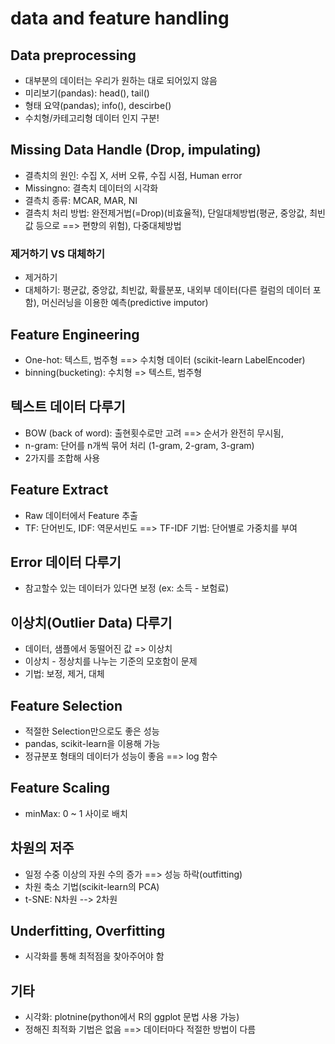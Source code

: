 # data and feature handling

## Data preprocessing
* 대부분의 데이터는 우리가 원하는 대로 되어있지 않음
* 미리보기(pandas): head(), tail()
* 형태 요약(pandas); info(), descirbe()
* 수치형/카테고리형 데이터 인지 구분!

## Missing Data Handle (Drop, impulating)
* 결측치의 원인: 수집 X, 서버 오류, 수집 시점, Human error
* Missingno: 결측치 데이터의 시각화
* 결측치 종류: MCAR, MAR, NI
* 결측치 처리 방법: 완전제거법(=Drop)(비효율적), 단일대체방법(평균, 중앙값, 최빈값 등으로 ==> 편향의 위험), 다중대체방법

### 제거하기 VS 대체하기
* 제거하기
* 대체하기: 평균값, 중앙값, 최빈값, 확률분포, 내외부 데이터(다른 컬럼의 데이터 포함), 머신러닝을 이용한 예측(predictive imputor)

## Feature Engineering
* One-hot: 텍스트, 범주형 ==> 수치형 데이터 (scikit-learn LabelEncoder)
* binning(bucketing): 수치형 => 텍스트, 범주형

## 텍스트 데이터 다루기
* BOW (back of word): 출현횟수로만 고려 ==> 순서가 완전히 무시됨, 
* n-gram: 단어를 n개씩 묶어 처리 (1-gram, 2-gram, 3-gram)
* 2가지를 조합해 사용

## Feature Extract
* Raw 데이터에서 Feature 추출
* TF: 단어빈도, IDF: 역문서빈도 ==> TF-IDF 기법: 단어별로 가중치를 부여

## Error 데이터 다루기
* 참고할수 있는 데이터가 있다면 보정 (ex: 소득 - 보험료)

## 이상치(Outlier Data) 다루기
* 데이터, 샘플에서 동떨어진 값 => 이상치
* 이상치 - 정상치를 나누는 기준의 모호함이 문제
* 기법: 보정, 제거, 대체

## Feature Selection
* 적절한 Selection만으로도 좋은 성능
* pandas, scikit-learn을 이용해 가능
* 정규분포 형태의 데이터가 성능이 좋음 ==> log 함수

## Feature Scaling
* minMax: 0 ~ 1 사이로 배치

## 차원의 저주
* 일정 수중 이상의 자원 수의 증가 ==> 성능 하락(outfitting)
* 차원 축소 기법(scikit-learn의 PCA)
* t-SNE: N차원 --> 2차원

## Underfitting, Overfitting
* 시각화를 통해 최적점을 찾아주어야 함

## 기타
* 시각화: plotnine(python에서 R의 ggplot 문법 사용 가능)
* 정해진 최적화 기법은 없음 ==> 데이터마다 적절한 방법이 다름